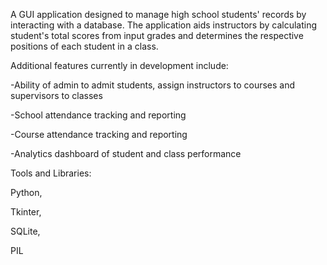 A GUI application designed to manage high school students' records by interacting with a database.
The application aids instructors by calculating student's total scores from input grades and determines the respective positions of each student in a class.


Additional features currently in development include:

-Ability of admin to admit students, assign instructors to courses and supervisors to classes

-School attendance tracking and reporting

-Course attendance tracking and reporting

-Analytics dashboard of student and class performance


Tools and Libraries:

Python,

Tkinter,

SQLite,

PIL
